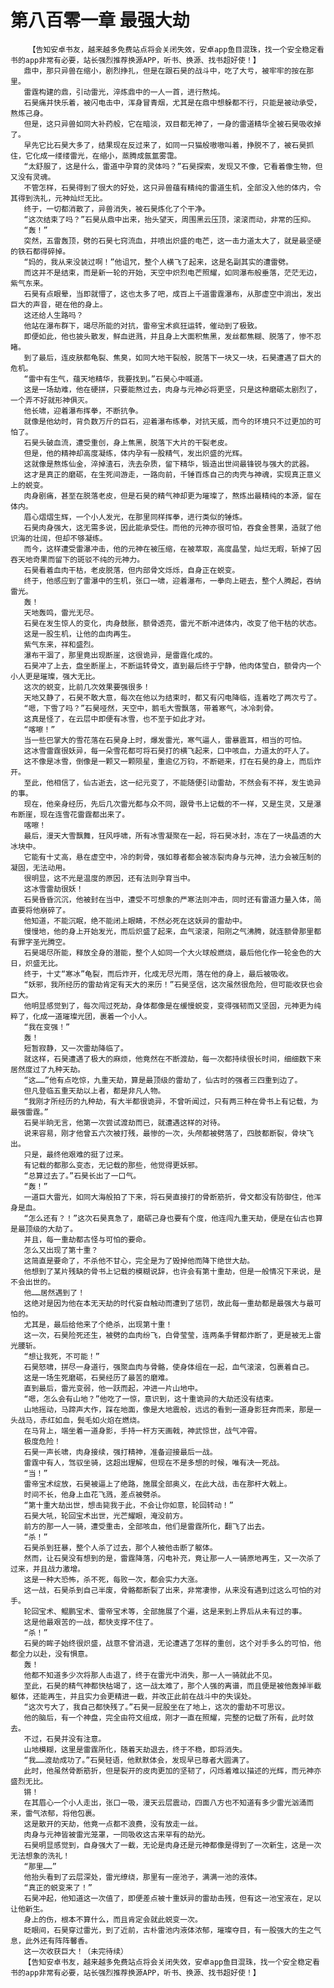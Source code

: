 # 第八百零一章 最强大劫
        【告知安卓书友，越来越多免费站点将会关闭失效，安卓app鱼目混珠，找一个安全稳定看书的app非常有必要，站长强烈推荐换源APP，听书、换源、找书超好使！】
       鼎中，那只异兽在缩小，剧烈挣扎，但是在跟石昊的战斗中，吃了大亏，被牢牢的按在那里。
       雷霆构建的鼎，引动雷光，淬炼鼎中的一人一首，进行熬炖。
       石昊痛并快乐着，被闪电击中，浑身冒青烟，尤其是在鼎中想躲都不行，只能是被动承受，熬炼己身。
       但是，这只异兽如同大补药般，它在暗淡，双目都无神了，一身的雷道精华全被石昊吸收掉了。
       早先它比石昊大多了，结果现在反过来了，如同一只猫般嗷嗷叫着，挣脱不了，被石昊抓住，它化成一缕缕雷光，在缩小，蒸腾成氤氲雾霭。
       “太舒服了，这是什么，雷道中孕育的灵体吗？”石昊探索，发现又不像，它看着像生物，但又没有灵魂。
       不管怎样，石昊得到了很大的好处，这只异兽蕴有精纯的雷道生机，全部没入他的体内，令其得到洗礼，元神灿烂无比。
       终于，一切都消散了，异兽消失，被石昊炼化了个干净。
       “这次结束了吗？”石昊从鼎中出来，抬头望天，周围黑云压顶，滚滚而动，非常的压抑。
       “轰！”
       突然，五雷轰顶，劈的石昊七窍流血，并喷出炽盛的电芒，这一击力道太大了，就是最坚硬的铁石都得碎掉。
       “妈的，我从来没装过啊！”他诅咒，整个人横飞了起来，这是名副其实的遭雷劈。
       而这并不是结束，而是新一轮的开始，天空中炽烈电芒照耀，如同瀑布般垂落，茫茫无边，紫气东来。
       石昊有点眼晕，当即就懵了，这也太多了吧，成百上千道雷霆瀑布，从那虚空中淌出，发出巨大的声音，砸在他的身上。
       这还给人生路吗？
       他站在瀑布群下，竭尽所能的对抗，雷帝宝术疯狂运转，催动到了极致。
       即便如此，他也披头散发，鲜血迸溅，并且身上大面积焦黑，发丝都焦糊、脱落了，惨不忍睹。
       到了最后，连皮肤都龟裂、焦臭，如同大地干裂般，脱落下一块又一块，石昊遭遇了巨大的危机。
       “雷中有生气，蕴天地精华，我要找到。”石昊心中喊道。
       这是一场劫难，他在硬拼，只要能熬过去，肉身与元神必将更坚，只是这种磨砺太剧烈了，一个弄不好就形神俱灭。
       他长啸，迎着瀑布挥拳，不断抗争。
       就像是他幼时，背负数万斤的巨石，迎着瀑布练拳，对抗天威，而今的环境只不过更加的可怕了。
       石昊头破血流，遭受重创，身上焦黑，脱落下大片的干裂老皮。
       但是，他的精神却高度凝练，体内孕有一股精气，发出炽盛的光辉。
       这就像是熬炼仙金，淬掉渣石，洗去杂质，留下精华，锻造出世间最锋锐与强大的武器。
       这才是真正的磨砺，在生死间游走，一路向前，千锤百炼自己的肉壳与神魂，实现真正意义上的蜕变。
       肉身剧痛，甚至在脱落老皮，但是石昊的精气神却更为璀璨了，熬炼出最精纯的本源，留在体内。
       眉心熠熠生辉，一个小人发光，在那里同样挥拳，进行类似的锤炼。
       石昊肉身强大，这无需多说，因此能承受住。而他的元神亦很可怕，吞食金菩果，造就了他识海的壮阔，但却不够凝练。
       而今，这样遭受雷瀑冲击，他的元神在被压缩，在被萃取，高度晶莹，灿烂无暇，斩掉了因吞天地奇果而留下的斑驳不纯的元神力。
       石昊看着血肉干枯，老皮脱落，但内部骨文烁烁，自身正在蜕变。
       终于，他感应到了雷瀑中的生机，张口一啸，迎着瀑布，一拳向上砸去，整个人腾起，吞纳雷光。
       轰！
       天地轰鸣，雷光无尽。
       石昊在发生惊人的变化，肉身鼓胀，额骨透亮，雷光不断冲进体内，改变了他干枯的状态。
       这是一股生机，让他的血肉再生。
       紫气东来，祥和盛烈。
       瀑布干涸了，那里竟出现断崖，这很诡异，是雷霆化成的。
       石昊冲了上去，盘坐断崖上，不断运转骨文，直到最后终于宁静，他肉体莹白，额骨内一个小人更是璀璨，强大无比。
       这次的蜕变，比前几次效果要强很多！
       天地又静了，石昊不敢大意，每次在他以为结束时，都又有闪电降临，连着吃了两次亏了。
       “嗯，下雪了吗？”石昊哑然，天空中，鹅毛大雪飘落，带着寒气，冰冷刺骨。
       这真是怪了，在云层中即便有冰雪，也不至于如此才对。
       “喀嚓！”
       当一些巴掌大的雪花落在石昊身上时，爆发雷光，寒气逼人，雷暴震耳，相当的可怕。
       这冰雪雷霆很妖异，每一朵雪花都可将石昊打的横飞起来，口中咳血，力道太的吓人了。
       这不像是冰雪，倒像是一颗又一颗陨星，重逾亿万钧，不断砸来，打在石昊的身上，而后炸开。
       至此，他相信了，仙古逝去，这一纪元变了，不能随便引动雷劫，不然会有不祥，发生诡异的事。
       现在，他亲身经历，先后几次雷光都与众不同，跟骨书上记载的不一样，又是生灵，又是瀑布断崖，现在连雪花雷霆都出来了。
       喀嚓！
       最后，漫天大雪飘舞，狂风呼啸，所有冰雪凝聚在一起，将石昊冰封，冻在了一块晶透的大冰块中。
       它能有十丈高，悬在虚空中，冷的刺骨，强如尊者都会被冻裂肉身与元神，法力会被压制的凝固，无法动用。
       很明显，这不光是温度的原因，还有法则孕育当中。
       这冰雪雷劫很妖！
       石昊昏昏沉沉，他被封在当中，遭受不可想象的严寒法则冲击，同时还有雷道力量入体，简直要将他崩碎了。
       他知道，不能沉眠，绝不能闭上眼睛，不然必死在这妖异的雷劫中。
       慢慢地，他的身上开始发光，而后炽盛了起来，血气滚滚，阳刚之气沸腾，就连额骨那里都有罪字圣光腾空。
       石昊竭尽所能，释放全身的潜能，整个人如同一个大火球般燃烧，最后他化作一轮金色的大日，炽盛无比。
       终于，十丈“寒冰”龟裂，而后炸开，化成无尽光雨，落在他的身上，最后被吸收。
       “妖邪，我所经历的雷劫肯定有天大的来历！”石昊坚信，这次虽然很危险，但可能收获也会巨大。
       他明显感觉到了，每次闯过死劫，身体都像是在缓慢蜕变，变得强韧而又坚固，元神更为纯粹了，化成一道璀璨光团，裹着一个小人。
       “我在变强！”
       轰！
       短暂寂静，又一次雷劫降临了。
       就这样，石昊遭遇了极大的麻烦，他竟然在不断渡劫，每一次都持续很长时间，细细数下来居然度过了九种天劫。
       “这……”他有点吃惊，九重天劫，算是最顶级的雷劫了，仙古时的强者三四重到边了。
       但凡登临五重天劫以上者，都是非凡人物。
       “我刚才所经历的九种劫，有大半都很诡异，不曾听闻过，只有两三种在骨书上有记载，为最强雷霆。”
       石昊半晌无言，他第一次尝试渡劫而已，就遭遇这样的对待。
       说来容易，刚才他曾五六次被打残，最惨的一次，头颅都被劈落了，四肢都断裂，骨块飞出。
       只是，最终他艰难的挺了过来。
       有记载的都那么变态，无记载的那些，他觉得更妖邪。
       “总算过去了。”石昊长出了一口气。
       “轰！”
       一道巨大雷光，如同大海般拍了下来，将石昊直接打的骨断筋折，骨文都没有防御住，他浑身是血。
       “怎么还有？！”这次石昊真急了，磨砺己身也要有个度，他连闯九重天劫，便是在仙古也算是最顶级的大劫了。
       并且，每一重劫都古怪与可怕的要命。
       怎么又出现了第十重？
       这简直是要命了，不杀他不甘心，完全是为了毁掉他而降下绝世大劫。
       他想到了某片残缺的骨书上记载的模糊说辞，也许会有第十重劫，但是一般情况下来说，是不会出世的。
       他……居然遇到了！
       这绝对是因为他在本无天劫的时代妄自触动而遭到了惩罚，故此每一重劫都是最强大与最可怕的。
       尤其是，最后给他来了个绝杀，出现第十重！
       这一次，石昊险死还生，被劈的血肉纷飞，白骨莹莹，连两条手臂都炸断了，更是被无上雷光腰斩。
       “想让我死，不可能！”
       石昊怒啸，拼尽一身道行，强聚血肉与骨骼，使身体组在一起，血气滚滚，包裹着自己。
       这是一场生死磨砺，石昊经历了最苦的磨难。
       直到最后，雷光变弱，他一跃而起，冲进一片山地中。
       “嗯，怎么会有山地？”他吃了一惊，意识到，这十重诡异的大劫还没有结束。
       山地摇动，马蹄声大作，踩在地面，像是大地震般，远远的看到一道身影狂奔而来，那是一头战马，赤红如血，鬓毛如火焰在燃烧。
       在马背上，端坐着一道身影，手持一杆方天画戟，神武惊世，战气冲霄。
       极度危险！
       石昊一声长啸，肉身接续，强打精神，准备迎接最后一战。
       雷霆中有人，驾驭坐骑，这超出理解，但现在不是多想的时候，唯有决一死战。
       “当！”
       雷帝宝术绽放，石昊被逼上了绝路，施展全部奥义，在此大战，击在那杆大戟上。
       时间不长，他身上血花飞溅，差点被劈杀。
       “第十重大劫出世，想击毙我于此，不会让你如意，轮回转动！”
       石昊大吼，轮回宝术出世，光芒耀眼，淹没前方。
       前方的那一人一骑，遭受重击，全部咳血，他们是雷霆所化，翻飞了出去。
       “杀！”
       石昊杀到狂暴，整个人杀了过去，那个人被他击断了躯体。
       然而，让石昊没有想到的是，雷霆降落，闪电补充，竟让那一人一骑原地再生，又一次杀了过来，并且战力激增。
       这是一种大恐怖，杀不死，每败一次，都会实力大涨。
       这一战，石昊杀到自己半废，骨骼都断裂了出来，非常凄惨，从来没有遇到过这么可怕的对手。
       轮回宝术、鲲鹏宝术、雷帝宝术等，全部施展了个遍，这是来到上界后从未有过的事。
       这是他最艰苦的一战，都快支撑不住了。
       “杀！”
       石昊的眸子始终很炽盛，战意不曾消退，无论遭遇了怎样的重创，这个对手多么的可怕，他都全力以赴，没有惧意。
       轰！
       他都不知道多少次将那人击退了，终于在雷光中消失，那一人一骑就此不见。
       至此，石昊的精气神都快枯竭了，这一战太难了，那个人强的离谱，而且便是被他轰掉半截躯体，还能再生，并且实力会更精进一截，并改正此前在战斗中的失误处。
       “这次亏大了，我自己都快残了。”石昊一屁股坐在了地上，这次的雷劫不可思议。
       他的脑后，有一个神盘，完全由符文组成，刚才一直在照耀，完整的记载了所有，此时敛去。
       不过，石昊并没有注意。
       山地模糊，这里是雷霆所化，随着天劫退去，终于不稳，即将消失。
       “我……渡劫成功了。”石昊轻语，他默默体会，发现早已尊者大圆满了。
       此时，他虽然骨断筋折，但是裂开的皮肉更加的坚韧了，闪烁着难以描述的光辉，而元神亦盛烈无比。
       锵！
       在其眉心一个小人走出，张口一吸，漫天云层震动，四面八方也不知道有多少雷光汹涌而来，雷气浓郁，将他包裹。
       这是散开的天劫，他竟一点都不浪费，没有放走一丝。
       肉身与元神皆被雷光笼罩，一同吸收这古来罕有的劫光。
       石昊明显感觉到，自身强大了一截，无论是肉身还是元神都像是得到了一次新生，这是一次无法想象的洗礼！
       “那里……”
       他抬头看到了云层深处，雷光缭绕，那里有一座池子，满满一池的液体。
       “真正的蜕变来了！”
       石昊冲起，他知道这一次值了，即便差点被十重妖异的雷劫击残，但有这一池宝液在，足以让他新生。
       身上的伤，根本不算什么，而且肯定会就此蜕变一次。
       眨眼间，石昊穿过雷光，到了近前，古朴雷池内液体浓郁，璀璨夺目，有一股强大的生之气息，此外还有阵阵馨香。
       这一次收获巨大！（未完待续）
       【告知安卓书友，越来越多免费站点将会关闭失效，安卓app鱼目混珠，找一个安全稳定看书的app非常有必要，站长强烈推荐换源APP，听书、换源、找书超好使！】